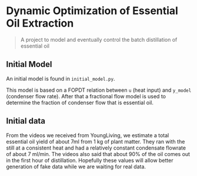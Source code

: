 # Dynamic Optimization of Essential Oil Extraction
> A project to model and eventually control the batch distillation of essential oil

## Initial Model
An initial model is found in `initial_model.py`.

This model is based on a FOPDT relation between `u` (heat input) and `y_model` (condenser flow rate). After that a fractional flow model is used to determine the fraction of condenser flow that is essential oil.

## Initial data
From the videos we received from YoungLiving, we estimate a total essential oil yield of about 7ml from 1 kg of plant matter. They ran with the still at a consistent heat and had a relatively constant condensate flowrate of about 7 ml/min. The videos also said that about 90% of the oil comes out in the first hour of distillation. Hopefully these values will allow better generation of fake data while we are waiting for real data.